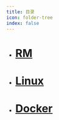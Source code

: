 ```yaml
---
title: 目录
icon: folder-tree
index: false
---
```




- # [ RM ](RM/README.md)

- # [ Linux ](Linux/README.md)

- # [ Docker ](Docker/README.md)
